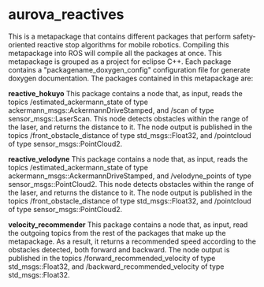 # aurova_reactives
This is a metapackage that contains different packages that perform safety-oriented reactive stop algorithms for mobile robotics. Compiling this metapackage into ROS will compile all the packages at once. This metapackage is grouped as a project for eclipse C++. Each package contains a "packagename_doxygen_config" configuration file for generate doxygen documentation. The packages contained in this metapackage are:

**reactive_hokuyo**
This package contains a node that, as input, reads the topics /estimated_ackermann_state of type ackermann_msgs::AckermannDriveStamped, and /scan of type sensor_msgs::LaserScan. This node detects obstacles within the range of the laser, and returns the distance to it. The node output is published in the topics /front_obstacle_distance of type std_msgs::Float32, and /pointcloud of type sensor_msgs::PointCloud2.

**reactive_velodyne**
This package contains a node that, as input, reads the topics /estimated_ackermann_state of type ackermann_msgs::AckermannDriveStamped, and /velodyne_points of type sensor_msgs::PointCloud2. This node detects obstacles within the range of the laser, and returns the distance to it. The node output is published in the topics /front_obstacle_distance of type std_msgs::Float32, and /pointcloud of type sensor_msgs::PointCloud2.

**velocity_recommender**
This package contains a node that, as input, read the outgoing topics from the rest of the packages that make up the metapackage. As a result, it returns a recommended speed according to the obstacles detected, both forward and backward. The node output is published in the topics /forward_recommended_velocity of type std_msgs::Float32, and /backward_recommended_velocity of type std_msgs::Float32.
